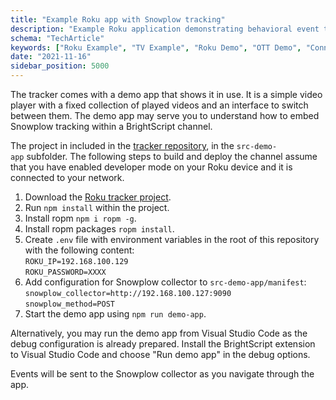 ```yaml
---
title: "Example Roku app with Snowplow tracking"
description: "Example Roku application demonstrating behavioral event tracking implementation for streaming analytics."
schema: "TechArticle"
keywords: ["Roku Example", "TV Example", "Roku Demo", "OTT Demo", "Connected TV", "Roku Sample"]
date: "2021-11-16"
sidebar_position: 5000
---
```


The tracker comes with a demo app that shows it in use. It is a simple video player with a fixed collection of played videos and an interface to switch between them. The demo app may serve you to understand how to embed Snowplow tracking within a BrightScript channel.

The project in included in the [tracker repository](https://github.com/snowplow-incubator/snowplow-roku-tracker), in the `src-demo-app` subfolder. The following steps to build and deploy the channel assume that you have enabled developer mode on your Roku device and it is connected to your network.

1. Download the [Roku tracker project](https://github.com/snowplow-incubator/snowplow-roku-tracker).
2. Run `npm install` within the project.
3. Install ropm `npm i ropm -g`.
4. Install ropm packages `ropm install`.
5. Create `.env` file with environment variables in the root of this repository with the following content:  
    `ROKU_IP=192.168.100.129`  
    `ROKU_PASSWORD=XXXX`
6. Add configuration for Snowplow collector to `src-demo-app/manifest`:  
    `snowplow_collector=http://192.168.100.127:9090`  
    `snowplow_method=POST`
7. Start the demo app using `npm run demo-app`.

Alternatively, you may run the demo app from Visual Studio Code as the debug configuration is already prepared. Install the BrightScript extension to Visual Studio Code and choose "Run demo app" in the debug options.

Events will be sent to the Snowplow collector as you navigate through the app.
